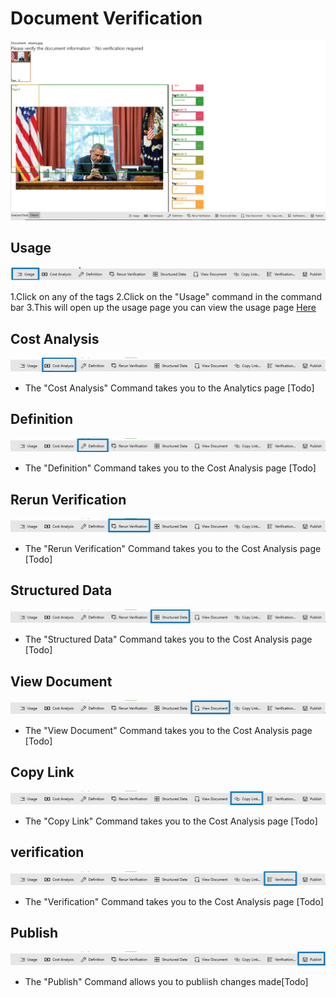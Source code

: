 # Document Verification

![verification](../assets/verification.png)

## Usage

![verification usage](../assets/verification-Usage.png)

1.Click on any of the tags
2.Click on the "Usage" command in the command bar
3.This will open up the usage page you can view the usage page [Here](verification/document-analytics.md)

## Cost Analysis

![verification Cost Analysis](../assets/verification-CostAnalysis.png)

* The "Cost Analysis" Command takes you to the Analytics page [Todo]

## Definition

![verification Definition](../assets/verification-Definition.png)

* The "Definition" Command takes you to the Cost Analysis page [Todo]

## Rerun Verification

![verification Rerun](../assets/verification-RerunVerification.png)

* The "Rerun Verification" Command takes you to the Cost Analysis page [Todo]

## Structured Data

![verification Structured Data](../assets/verification-StructuredData.png)

* The "Structured Data" Command takes you to the Cost Analysis page [Todo]

## View Document

![verification View Document](../assets/verification-ViewDocument.png)

* The "View Document" Command takes you to the Cost Analysis page [Todo]

## Copy Link

![verification Copy Link](../assets/verification-CopyLink.png)

* The "Copy Link" Command takes you to the Cost Analysis page [Todo]

## verification

![verification](../assets/verification-Verification.png)

* The "Verification" Command takes you to the Cost Analysis page [Todo]

## Publish

![verification Publish](../assets/verification-Publish.png)

* The "Publish" Command allows you to publiish changes made[Todo]